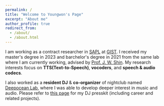 ```yaml
---
permalink: /
title: "Welcome to Youngwon's Page"
excerpt: "About me"
author_profile: true
redirect_from: 
  - /about/
  - /about.html
---
```


I am working as a contract researcher in [SAPL](https://sapl.gist.ac.kr/) at [GIST](https://www.gist.ac.kr/en/main.html). I received my master's degree in 2023 and barchelor's degree in 2021 from the same lab where I am currently working, advised by [Prof. J. W. Shin](https://sapl.gist.ac.kr/professor). My research interests focus on **TTS(Text-to-Speech)**, **vocoders**, and **speech & audio codecs**. 

I also worked as a **resident DJ** & **co-organizer** of nightclub named [Deepocean Lab](https://www.instagram.com/deepoceanlab_gwangju/?hl=en), where I was able to develop deeper interest in music and audio. Please refer to [this page](https://youngwonchoi.notion.site/ROWON-5d2ebd9bdb964d1a8c689370583659e8) for my DJ presskit (including career and related projects).